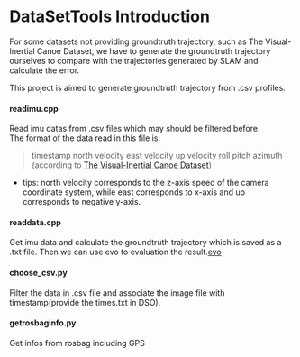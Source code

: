 # DataSetTools Introduction
For some datasets not providing groundtruth trajectory, such as The Visual-Inertial Canoe Dataset, we have to generate the groundtruth trajectory ourselves to compare
with the trajectories generated by SLAM and calculate the error.

This project is aimed to generate groundtruth trajectory from .csv profiles.

#### readimu.cpp  
 Read imu datas from .csv files which may should be filtered before.  
 The format of the data read in this file is:
 > timestamp north velocity east velocity up velocity roll pitch azimuth (according to [The Visual-Inertial Canoe Dataset](https://experts.illinois.edu/en/datasets/the-visual-inertial-canoe-dataset-2))
 
 - tips: north velocity corresponds to the z-axis speed of the camera coordinate system, while east corresponds to x-axis and up corresponds to negative y-axis.

#### readdata.cpp
Get imu data and calculate the groundtruth trajectory which is saved as a .txt file.
Then we can use evo to evaluation the result.[evo](https://github.com/MichaelGrupp/evo)

#### choose_csv.py
Filter the data in .csv file and associate the image file with timestamp(provide the times.txt in DSO). 

#### getrosbaginfo.py
Get infos from rosbag including GPS
